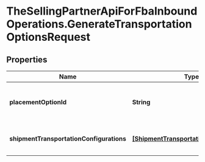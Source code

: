 # TheSellingPartnerApiForFbaInboundOperations.GenerateTransportationOptionsRequest

## Properties
Name | Type | Description | Notes
------------ | ------------- | ------------- | -------------
**placementOptionId** | **String** | The placement option to generate transportation options for. | 
**shipmentTransportationConfigurations** | [**[ShipmentTransportationConfiguration]**](ShipmentTransportationConfiguration.md) | List of shipment transportation configurations. | 


